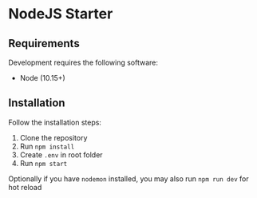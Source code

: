 # NodeJS Starter

## Requirements

Development requires the following software:

* Node (10.15+)

## Installation

Follow the installation steps:

1. Clone the repository
3. Run `npm install`
4. Create `.env` in root folder
5. Run `npm start`

Optionally if you have `nodemon` installed, you may also run `npm run dev` for hot reload
